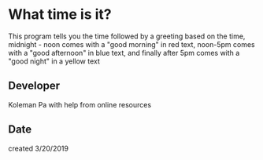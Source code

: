 # What time is it?
This program tells you the time followed by a greeting based on the time, midnight - noon comes with a "good morning" in
red text, noon-5pm comes with a "good afternoon" in blue text, and finally after 5pm comes with a "good night" in a yellow text
## Developer
Koleman Pa with help from online resources
## Date 
created 3/20/2019
